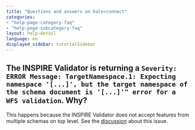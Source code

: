 ```yaml
---
title: "Questions and answers on hale»connect"
categories:
- "help-page-category-faq"
- "help-page-subcategory-faq"
layout: help-detail
language: en
displayed_sidebar: tutorialSidebar
---
```


<h2>The INSPIRE Validator is returning a <code>Severity: ERROR Message: TargetNamespace.1: Expecting namespace '[...]', but the target namespace of the schema document is '[...]'" error for a WFS validation</code>. Why?</h2>

This happens because the INSPIRE Validator does not accept features from multiple schemas on top level.
See the <a target="_blank" href="https://github.com/opengeospatial/ets-wfs20/issues/217">discussion</a> about this issue.
 


